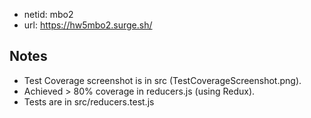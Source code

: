 - netid: mbo2
- url: https://hw5mbo2.surge.sh/

## Notes
- Test Coverage screenshot is in src (TestCoverageScreenshot.png).
- Achieved > 80% coverage in reducers.js (using Redux).
- Tests are in src/reducers.test.js